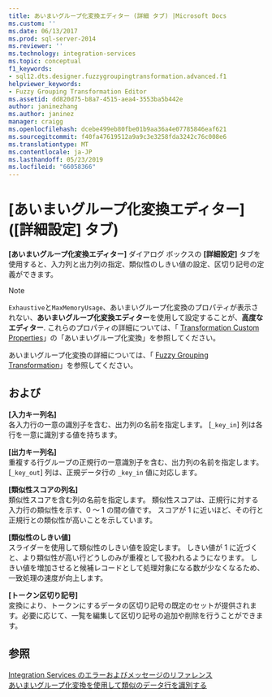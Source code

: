 ```yaml
---
title: あいまいグループ化変換エディター (詳細 タブ) |Microsoft Docs
ms.custom: ''
ms.date: 06/13/2017
ms.prod: sql-server-2014
ms.reviewer: ''
ms.technology: integration-services
ms.topic: conceptual
f1_keywords:
- sql12.dts.designer.fuzzygroupingtransformation.advanced.f1
helpviewer_keywords:
- Fuzzy Grouping Transformation Editor
ms.assetid: dd820d75-b8a7-4515-aea4-3553ba5b442e
author: janinezhang
ms.author: janinez
manager: craigg
ms.openlocfilehash: dcebe499eb80fbe01b9aa36a4e07785846eaf621
ms.sourcegitcommit: f40fa47619512a9a9c3e3258fda3242c76c008e6
ms.translationtype: MT
ms.contentlocale: ja-JP
ms.lasthandoff: 05/23/2019
ms.locfileid: "66058366"
---
```

# <a name="fuzzy-grouping-transformation-editor-advanced-tab"></a>[あいまいグループ化変換エディター] ([詳細設定] タブ)
  **[あいまいグループ化変換エディター]** ダイアログ ボックスの **[詳細設定]** タブを使用すると、入力列と出力列の指定、類似性のしきい値の設定、区切り記号の定義ができます。  
  
> [!NOTE]  
>  `Exhaustive`と`MaxMemoryUsage`、あいまいグループ化変換のプロパティが表示されない、**あいまいグループ化変換エディター**を使用して設定することが、**高度なエディター**. これらのプロパティの詳細については、「 [Transformation Custom Properties](data-flow/transformations/transformation-custom-properties.md)」の「あいまいグループ化変換」を参照してください。  
  
 あいまいグループ化変換の詳細については、「 [Fuzzy Grouping Transformation](data-flow/transformations/fuzzy-grouping-transformation.md)」を参照してください。  
  
## <a name="options"></a>および  
 **[入力キー列名]**  
 各入力行の一意の識別子を含む、出力列の名前を指定します。 [`_key_in`] 列は各行を一意に識別する値を持ちます。  
  
 **[出力キー列名]**  
 重複する行グループの正規行の一意識別子を含む、出力列の名前を指定します。 [`_key_out`] 列は、正規データ行の `_key_in` 値に対応します。  
  
 **[類似性スコアの列名]**  
 類似性スコアを含む列の名前を指定します。 類似性スコアは、正規行に対する入力行の類似性を示す、0 ～ 1 の間の値です。 スコアが 1 に近いほど、その行と正規行との類似性が高いことを示しています。  
  
 **[類似性のしきい値]**  
 スライダーを使用して類似性のしきい値を設定します。 しきい値が 1 に近づくと、より類似性が高い行どうしのみが重複として扱われるようになります。 しきい値を増加させると候補レコードとして処理対象になる数が少なくなるため、一致処理の速度が向上します。  
  
 **[トークン区切り記号]**  
 変換により、トークンにするデータの区切り記号の既定のセットが提供されます。必要に応じて、一覧を編集して区切り記号の追加や削除を行うことができます。  
  
## <a name="see-also"></a>参照  
 [Integration Services のエラーおよびメッセージのリファレンス](../../2014/integration-services/integration-services-error-and-message-reference.md)   
 [あいまいグループ化変換を使用して類似のデータ行を識別する](data-flow/transformations/identify-similar-data-rows-by-using-the-fuzzy-grouping-transformation.md)  
  
  

